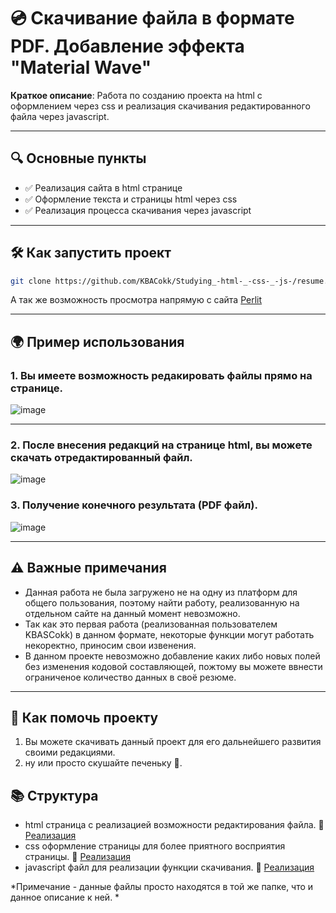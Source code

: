 # 💿 Скачивание файла в формате PDF. Добавление эффекта "Material Wave" 

**Краткое описание**: Работа по созданию проекта на html с оформлением через css и реализация скачивания редактированного файла через javascript.

---

## 🔍 Основные пункты
- ✅ Реализация сайта в html странице 
- ✅ Оформление текста и страницы html через css
- ✅ Реализация процесса скачивания через javascript

---

## 🛠 Как запустить проект 
```bash
git clone https://github.com/KBACokk/Studying_-html-_-css-_-js-/resume.git
```
А так же возможность просмотра напрямую с сайта 
[Perlit](https://replit.com/@statsenko228s/Unnamed-package#index.html)

---

## 🌍 Пример использования
### 1. Вы имеете возможность редакировать файлы прямо на странице.
![image](https://github.com/user-attachments/assets/22ac8382-c9da-4270-9297-cba08854ecec)

---
### 2. После внесения редакций на странице html, вы можете скачать отредактированный файл.
![image](https://github.com/user-attachments/assets/ebb920b9-8f87-4664-be58-fed95ce70a92)

### 3. Получение конечного результата (PDF файл).
![image](https://github.com/user-attachments/assets/4eb4d784-9f4c-40d4-bbb1-4dbbb90bccc3)

---

## ⚠️ Важные примечания
- Данная работа не была загружено не на одну из платформ для общего пользования, поэтому найти работу, реализованную на отдельном сайте на данный момент невозможно.
- Так как это первая работа (реализованная пользователем KBASСokk) в данном формате, некоторые функции могут работать некоректно, приносим свои извенения.
- В данном проекте невозможно добавление каких либо новых полей без изменения кодовой составляющей, пожтому вы можете ввнести ограниченое количество данных в своё резюме.

---

## 🤝 Как помочь проекту
1. Вы можете скачивать данный проект для его дальнейшего развития своими редакциями.
2. ну или просто скушайте печеньку 🍪.


## 📚 Структура
- html страница с реализацией возможности редактирования файла.
📌 [Реализация](/resume/resume.html)
- css оформление страницы для более приятного восприятия страницы.
📌 [Реализация](/resume/resume.css)
- javascript файл для реализации функции скачивания.
📌 [Реализация](/resume/resume.js)

*Примечание - данные файлы просто находятся в той же папке, что и данное описание к ней. *












